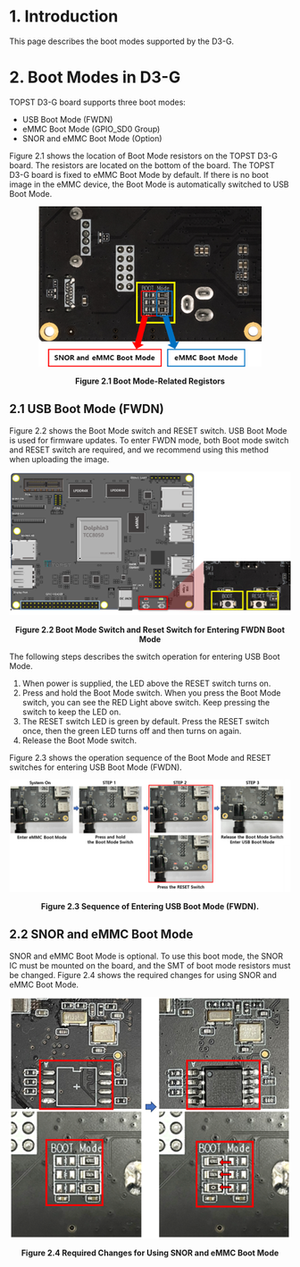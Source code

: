 # 1. Introduction

This page describes the boot modes supported by the D3-G.

# 2. Boot Modes in D3-G

TOPST D3-G board supports three boot modes: 
- USB Boot Mode (FWDN) 
- eMMC Boot Mode (GPIO_SD0 Group)  
- SNOR and eMMC Boot Mode (Option) 

Figure 2.1 shows the location of Boot Mode resistors on the TOPST D3-G board. The resistors are located on the bottom of the board. The TOPST D3-G board is fixed to eMMC Boot Mode by default. If there is no boot image in the eMMC device, the Boot Mode is automatically switched to USB Boot Mode.  

<p align="center"><img src="https://raw.githubusercontent.com/topst-development/Documentation/refs/heads/main/Assets/TOPST%20D3-G/Hardware/2.6%20boot%20mode-related%20registors.png" width="400"></p>
<p align="center"><strong>Figure 2.1 Boot Mode-Related Registors </strong></p>



## 2.1 USB Boot Mode (FWDN) 
Figure 2.2 shows the Boot Mode switch and RESET switch. USB Boot Mode is used for firmware updates. To enter FWDN mode, both Boot mode switch and RESET switch are required, and we recommend using this method when uploading the image.

<p align="center"><img src="https://raw.githubusercontent.com/topst-development/Documentation/refs/heads/main/Assets/TOPST%20D3-G/Hardware/Boot%20Mode%20Switch%20and%20RESET%20Switch%20for%20Entering%20FWDN%20Boot%20Mode.png" width="600"></p>
<p align="center"><strong>Figure 2.2 Boot Mode Switch and Reset Switch for Entering FWDN Boot Mode </strong></p>



The following steps describes the switch operation for entering USB Boot Mode. 
1. When power is supplied, the LED above the RESET switch turns on. 
2. Press and hold the Boot Mode switch. When you press the Boot Mode switch, you can see the RED Light above switch. Keep pressing the switch to keep the LED on. 
3. The RESET switch LED is green by default. Press the RESET switch once, then the green LED turns off and then turns on again. 
4. Release the Boot Mode switch. 

Figure 2.3 shows the operation sequence of the Boot Mode and RESET switches for entering USB Boot Mode (FWDN). 

<p align="center"><img src="https://raw.githubusercontent.com/topst-development/Documentation/refs/heads/main/Assets/TOPST%20D3-G/Hardware/Sequence%20of%20Entering%20USB%20Boot%20Mode%20(FWDN).png"></p>
<p align="center"><strong>Figure 2.3 Sequence of Entering USB Boot Mode (FWDN).  </strong></p>


## 2.2 SNOR and eMMC Boot Mode 
SNOR and eMMC Boot Mode is optional. To use this boot mode, the SNOR IC must be mounted on the board, and the SMT of boot mode resistors must be changed. 
Figure 2.4 shows the required changes for using SNOR and eMMC Boot Mode. 


<p align="center"><img src="https://raw.githubusercontent.com/topst-development/Documentation/refs/heads/main/Assets/TOPST%20D3-G/Hardware/Required%20Changes%20for%20Using%20SNOR%20and%20eMMC%20Boot%20Mode.png"></p>
<p align="center"><strong>Figure 2.4 Required Changes for Using SNOR and eMMC Boot Mode  </strong></p>

